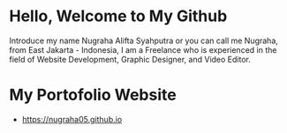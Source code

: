 # Hello, Welcome to My Github

Introduce my name Nugraha Alifta Syahputra or you can call me Nugraha, from East Jakarta - Indonesia, I am a Freelance who is experienced in the field of Website Development, Graphic Designer, and Video Editor.

# My Portofolio Website
- https://nugraha05.github.io
